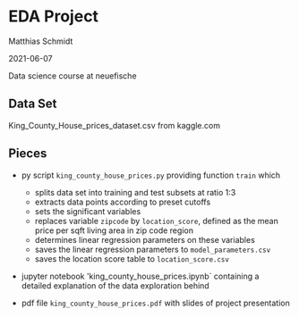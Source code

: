 # EDA Project

Matthias Schmidt

2021-06-07
 
Data science course at neuefische


## Data Set 

King_County_House_prices_dataset.csv from kaggle.com


## Pieces

- py script `king_county_house_prices.py` providing function `train` which 
  - splits data set into training and test subsets at ratio 1:3
  - extracts data points according to preset cutoffs
  - sets the significant variables
  - replaces variable `zipcode` by `location_score`, defined as the mean price per sqft living area in zip code region 
  - determines linear regression parameters on these variables
  - saves the linear regression parameters to `model_parameters.csv`
  - saves the location score table to `location_score.csv`

- jupyter notebook 'king_county_house_prices.ipynb` containing a detailed explanation of the data exploration behind

- pdf file `king_county_house_prices.pdf` with slides of project presentation
  
